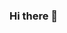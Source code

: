 ### Hi there 👋

<!--
**sjy537/sjy537** is a ✨ _special_ ✨ repository because its `README.md` (this file) appears on your GitHub profile.

Here are some ideas to get you started:

- 🔭 I’m currently pursuing masters is Applied Computer Science
- 🌱 I’m currently learning Advanced OOPS and Web Application Programming
- 📫 How to reach me: imsanjay537@gmail.com
